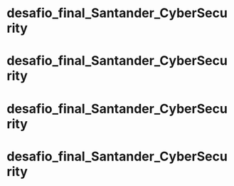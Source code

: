 # desafio_final_Santander_CyberSecurity
# desafio_final_Santander_CyberSecurity
# desafio_final_Santander_CyberSecurity
# desafio_final_Santander_CyberSecurity
